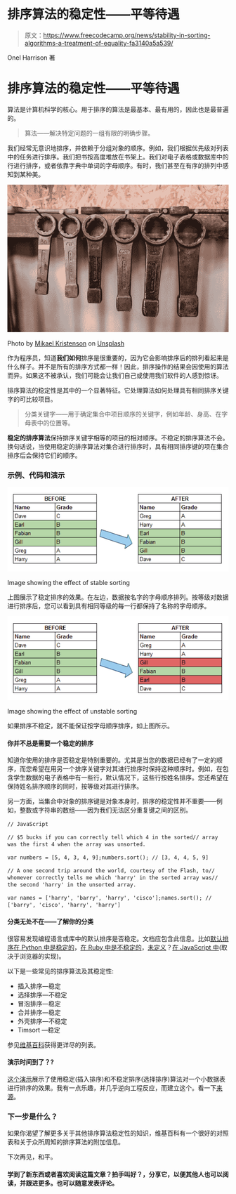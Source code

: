 # 排序算法的稳定性——平等待遇

> 原文：<https://www.freecodecamp.org/news/stability-in-sorting-algorithms-a-treatment-of-equality-fa3140a5a539/>

Onel Harrison 著

# 排序算法的稳定性——平等待遇

算法是计算机科学的核心。用于排序的算法是最基本、最有用的，因此也是最普遍的。

> 算法——解决特定问题的一组有限的明确步骤。

我们经常无意识地排序，并依赖于分组对象的顺序。例如，我们根据优先级对列表中的任务进行排序。我们把书按高度堆放在书架上。我们对电子表格或数据库中的行进行排序，或者依靠字典中单词的字母顺序。有时，我们甚至在有序的排列中感知到某种美。

![bi4NZvtpx6kQ5I1PXNoNLOsusrYSVCQDbVhP](img/f8bb358446ac88f3cbab460ef6b30693.png)

Photo by [Mikael Kristenson](https://unsplash.com/photos/6GjHwABuci4?utm_source=unsplash&utm_medium=referral&utm_content=creditCopyText) on [Unsplash](https://unsplash.com/search/photos/order-placement?utm_source=unsplash&utm_medium=referral&utm_content=creditCopyText)

作为程序员，知道**我们如何**排序是很重要的，因为它会影响排序后的排列看起来是什么样子。并不是所有的排序方式都一样！因此，排序操作的结果会因使用的算法而异。如果这不被承认，我们可能会让我们自己或使用我们软件的人感到惊讶。

排序算法的稳定性是其中的一个显著特征。它处理算法如何处理具有相同排序关键字的可比较项目。

> 分类关键字——用于确定集合中项目顺序的关键字，例如年龄、身高、在字母表中的位置等。

**稳定的排序算法**保持排序关键字相等的项目的相对顺序。不稳定的排序算法不会。换句话说，当使用稳定的排序算法对集合进行排序时，具有相同排序键的项在集合排序后会保持它们的顺序。

### 示例、代码和演示

![cLIBZqqktMgD1zb37j0Ic-RpIXSLOBQtNYdx](img/5304b7f3f849b3111505083ae19c20d9.png)

Image showing the effect of stable sorting

上图展示了稳定排序的效果。在左边，数据按名字的字母顺序排列。按等级对数据进行排序后，您可以看到具有相同等级的每一行都保持了名称的字母顺序。

![qFs0bAIY74R0sBaXe-PmAjqOA00fbhU5tR4p](img/01741cfae6074fb0a65a300167318a7c.png)

Image showing the effect of unstable sorting

如果排序不稳定，就不能保证按字母顺序排序，如上图所示。

#### 你并不总是需要一个稳定的排序

知道你使用的排序是否稳定是特别重要的。尤其是当您的数据已经有了一定的顺序，而您希望在用另一个排序关键字对其进行排序时保持这种顺序时。例如，在包含学生数据的电子表格中有一些行，默认情况下，这些行按姓名排序。您还希望在保持姓名排序顺序的同时，按等级对其进行排序。

另一方面，当集合中对象的排序键是对象本身时，排序的稳定性并不重要——例如，整数或字符串的数组——因为我们无法区分重复键之间的区别。

```
// JavaScript
```

```
// $5 bucks if you can correctly tell which 4 in the sorted// array was the first 4 when the array was unsorted.
```

```
var numbers = [5, 4, 3, 4, 9];numbers.sort(); // [3, 4, 4, 5, 9]
```

```
// A one second trip around the world, courtesy of the Flash, to// whomever correctly tells me which 'harry' in the sorted array was// the second 'harry' in the unsorted array.
```

```
var names = ['harry', 'barry', 'harry', 'cisco'];names.sort(); // ['barry', 'cisco', 'harry', 'harry']
```

#### 分类无处不在——了解你的分类

很容易发现编程语言或库中的默认排序是否稳定。文档应包含此信息。比如[默认排序在 Python 中是稳定的](https://wiki.python.org/moin/HowTo/Sorting)，[在 Ruby 中是不稳定的](https://ruby-doc.org/core-2.0.0/Enumerable.html#method-i-sort)，[未定义](http://www.ecma-international.org/ecma-262/7.0/index.html#sec-array.prototype.sort)？[在 JavaScript 中](http://www.ecma-international.org/ecma-262/7.0/index.html#sec-array.prototype.sort)(取决于浏览器的实现)。

以下是一些常见的排序算法及其稳定性:

*   插入排序—稳定
*   选择排序—不稳定
*   冒泡排序—稳定
*   合并排序—稳定
*   外壳排序—不稳定
*   Timsort —稳定

参见[维基百科](https://en.wikipedia.org/wiki/Sorting_algorithm#Stability)获得更详尽的列表。

#### 演示时间到了？‍?

[这个演示](https://onelharrison.com/sort-stability-demo/)展示了使用稳定(插入排序)和不稳定排序(选择排序)算法对一个小数据表进行排序的效果。我有一点乐趣，并几乎逆向工程反应，而建立这个。看一下[来源](https://github.com/onelharrison/sort-stability-demo)。

### 下一步是什么？

如果你渴望了解更多关于其他排序算法稳定性的知识，维基百科有一个很好的对照表和关于众所周知的排序算法的附加信息。

下次再见，和平。

#### 学到了新东西或者喜欢阅读这篇文章？拍手叫好？，分享它，以便其他人也可以阅读，并跟进更多。也可以随意发表评论。